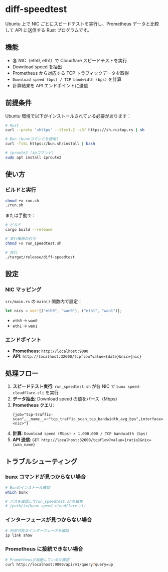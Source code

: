 # diff-speedtest

Ubuntu 上で NIC ごとにスピードテストを実行し、Prometheus データと比較して API に送信する Rust プログラムです。

## 機能

- 各 NIC（eth0, eth1）で Cloudflare スピードテストを実行
- Download speed を抽出
- Prometheus から対応する TCP トラフィックデータを取得
- `Download speed (bps) / TCP bandwidth (bps)` を計算
- 計算結果を API エンドポイントに送信

## 前提条件

Ubuntu 環境で以下がインストールされている必要があります：

```bash
# Rust
curl --proto '=https' --tlsv1.2 -sSf https://sh.rustup.rs | sh

# Bun (bunxコマンドを使用)
curl -fsSL https://bun.sh/install | bash

# iproute2 (ipコマンド)
sudo apt install iproute2
```

## 使い方

### ビルドと実行

```bash
chmod +x run.sh
./run.sh
```

または手動で：

```bash
# ビルド
cargo build --release

# 実行権限の付与
chmod +x run_speedtest.sh

# 実行
./target/release/diff-speedtest
```

## 設定

### NIC マッピング

`src/main.rs` の `main()` 関数内で設定：

```rust
let nics = vec![("eth0", "wan0"), ("eth1", "wan1")];
```

- `eth0` → `wan0`
- `eth1` → `wan1`

### エンドポイント

- **Prometheus**: `http://localhost:9090`
- **API**: `http://localhost:32600/tcpflow?value={date}&nic={nic}`

## 処理フロー

1. **スピードテスト実行**: `run_speedtest.sh` が各 NIC で `bunx speed-cloudflare-cli` を実行
2. **データ抽出**: Download speed の値をパース（Mbps）
3. **Prometheus クエリ**:
   ```
   {job="tcp-traffic-scan",__name__=~"tcp_traffic_scan_tcp_bandwidth_avg_bps",interface="<nic>"}
   ```
4. **計算**: `Download speed (Mbps) × 1,000,000 / TCP bandwidth (bps)`
5. **API 送信**: `GET http://localhost:32600/tcpflow?value={ratio}&nic={wan_name}`

## トラブルシューティング

### bunx コマンドが見つからない場合

```bash
# Bunのインストール確認
which bunx

# パスを確認してrun_speedtest.shを編集
# /path/to/bunx speed-cloudflare-cli
```

### インターフェースが見つからない場合

```bash
# 利用可能なインターフェースを確認
ip link show
```

### Prometheus に接続できない場合

```bash
# Prometheusが起動しているか確認
curl http://localhost:9090/api/v1/query?query=up
```
